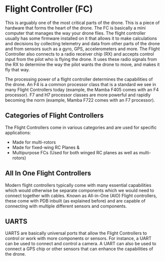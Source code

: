# Flight Controller (FC)

This is arguably one of the most critical parts of the drone. This is a piece of hardware that forms the heart of the drone. The FC is basically a mini computer that manages the way your drone flies. The flight controller usually has some firmware installed on it that allows it to make calculations and decisions by collecting telemetry and data from other parts of the drone and from sensors such as a gyro, GPS, accelerometers and more. The Flight Controller also connects to a radio receiver chip (RX) and accepts control input from the pilot who is flying the drone. It uses these radio signals from the RX to determine the way the pilot wants the drone to move, and makes it fly that way.

The processing power of a flight controller determines the capabilities of the drone. An F4 is a common processor class that is a standard we see in many Flight Controllers today (example, the Mamba F405 comes with an F4 processor). F7 and H7 processor classes are more powerful and rapidly becoming the norm (example, Mamba F722 comes with an F7 processor).

## Categories of Flight Controllers

The Flight Controllers come in various categories and are used for specific applications:

- Made for multi-rotors
- Made for fixed-wing RC Planes &
- Multipurpose FCs (Used for both winged RC planes as well as multi-rotors)

## All In One Flight Controllers

Modern flight controllers typically come with many essential capabilities which would otherwise be separate components which we would need to connect together with cables. Known as All-in-One (AIO) Flight controllers, these come with PDB inbuilt (as explained before) and are capable of connecting with multiple different sensors and components.

## UARTS

UARTS are basically universal ports that allow the Flight Controllers to control or work with more components or sensors. For instance, a UART can be used to connect and control a camera. A UART can also be used to connect a GPS chip or other sensors that can enhance the capabilities of the drone.
